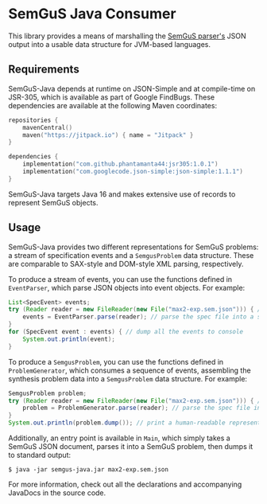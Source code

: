 # SemGuS Java Consumer

This library provides a means of marshalling the [SemGuS parser's](https://github.com/SemGuS-git/Semgus-Parser) JSON
output into a usable data structure for JVM-based languages.

## Requirements

SemGuS-Java depends at runtime on JSON-Simple and at compile-time on JSR-305, which is available as part of Google
FindBugs. These dependencies are available at the following Maven coordinates:
```kotlin
repositories {
    mavenCentral()
    maven("https://jitpack.io") { name = "Jitpack" }
}

dependencies {
    implementation("com.github.phantamanta44:jsr305:1.0.1")
    implementation("com.googlecode.json-simple:json-simple:1.1.1")
}
```
SemGuS-Java targets Java 16 and makes extensive use of records to represent SemGuS objects.

## Usage

SemGuS-Java provides two different representations for SemGuS problems: a stream of specification events and a
`SemgusProblem` data structure. These are comparable to SAX-style and DOM-style XML parsing, respectively.

To produce a stream of events, you can use the functions defined in `EventParser`, which parse JSON objects into event
objects. For example:

```java
List<SpecEvent> events;
try (Reader reader = new FileReader(new File("max2-exp.sem.json"))) { // open a reader for the JSON file
    events = EventParser.parse(reader); // parse the spec file into a series of events
}
for (SpecEvent event : events) { // dump all the events to console
    System.out.println(event);
}
```

To produce a `SemgusProblem`, you can use the functions defined in `ProblemGenerator`, which consumes a sequence of
events, assembling the synthesis problem data into a `SemgusProblem` data structure. For example:

```java
SemgusProblem problem;
try (Reader reader = new FileReader(new File("max2-exp.sem.json"))) { // open a reader for the JSON file
    problem = ProblemGenerator.parse(reader); // parse the spec file into a SemGuS problem object
}
System.out.println(problem.dump()); // print a human-readable representation of the SemGuS problem
```

Additionally, an entry point is available in `Main`, which simply takes a SemGuS JSON document, parses it into a SemGuS
problem, then dumps it to standard output:

```shell
$ java -jar semgus-java.jar max2-exp.sem.json
```

For more information, check out all the declarations and accompanying JavaDocs in the source code.
